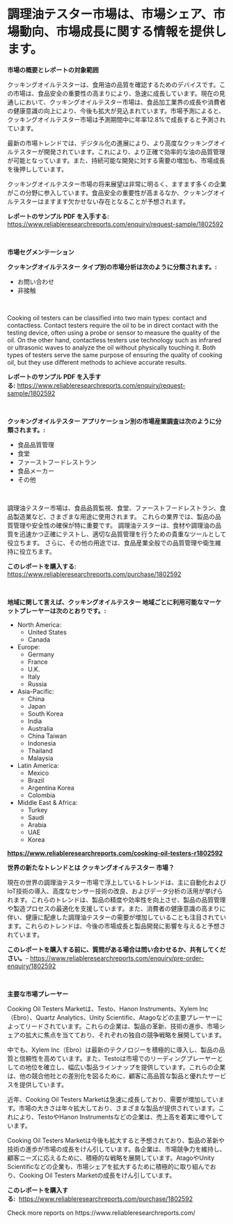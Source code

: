 <p><h1>調理油テスター市場は、市場シェア、市場動向、市場成長に関する情報を提供します。</h1></p><p><strong>市場の概要とレポートの対象範囲</strong></p>
<p><p>クッキングオイルテスターは、食用油の品質を確認するためのデバイスです。この市場は、食品安全の重要性の高まりにより、急速に成長しています。現在の見通しにおいて、クッキングオイルテスター市場は、食品加工業界の成長や消費者の健康意識の向上により、今後も拡大が見込まれています。市場予測によると、クッキングオイルテスター市場は予測期間中に年率12.8%で成長すると予測されています。</p><p>最新の市場トレンドでは、デジタル化の進展により、より高度なクッキングオイルテスターが開発されています。これにより、より正確で効率的な油の品質管理が可能となっています。また、持続可能な開発に対する需要の増加も、市場成長を後押ししています。</p><p>クッキングオイルテスター市場の将来展望は非常に明るく、ますます多くの企業がこの分野に参入しています。食品安全の重要性が高まるなか、クッキングオイルテスターはますます欠かせない存在となることが予想されます。</p></p>
<p><strong>レポートのサンプル PDF を入手する:</strong> <a href="https://www.reliableresearchreports.com/enquiry/request-sample/1802592">https://www.reliableresearchreports.com/enquiry/request-sample/1802592</a></p>
<p>&nbsp;</p>
<p><strong>市場セグメンテーション</strong></p>
<p><strong>クッキングオイルテスター タイプ別の市場分析は次のように分類されます。:</strong></p>
<p><ul><li>お問い合わせ</li><li>非接触</li></ul></p>
<p>&nbsp;</p>
<p><p>Cooking oil testers can be classified into two main types: contact and contactless. Contact testers require the oil to be in direct contact with the testing device, often using a probe or sensor to measure the quality of the oil. On the other hand, contactless testers use technology such as infrared or ultrasonic waves to analyze the oil without physically touching it. Both types of testers serve the same purpose of ensuring the quality of cooking oil, but they use different methods to achieve accurate results.</p></p>
<p><strong>レポートのサンプル PDF を入手する:</strong>&nbsp;<a href="https://www.reliableresearchreports.com/enquiry/request-sample/1802592">https://www.reliableresearchreports.com/enquiry/request-sample/1802592</a></p>
<p>&nbsp;</p>
<p><strong> クッキングオイルテスター アプリケーション別の市場産業調査は次のように分類されます。:</strong></p>
<p><ul><li>食品品質管理</li><li>食堂</li><li>ファーストフードレストラン</li><li>食品メーカー</li><li>その他</li></ul></p>
<p>&nbsp;</p>
<p><p>調理油テスター市場は、食品品質監視、食堂、ファーストフードレストラン、食品製造業など、さまざまな用途に使用されます。 これらの業界では、製品の品質管理や安全性の確保が特に重要です。 調理油テスターは、食材や調理油の品質を迅速かつ正確にテストし、適切な品質管理を行うための貴重なツールとして役立ちます。 さらに、その他の用途では、食品産業全般での品質管理や衛生維持に役立ちます。</p></p>
<p><strong>このレポートを購入する:</strong>&nbsp; <a href="https://www.reliableresearchreports.com/purchase/1802592">https://www.reliableresearchreports.com/purchase/1802592</a></p>
<p>&nbsp;</p>
<p><strong>地域に関して言えば、クッキングオイルテスター 地域ごとに利用可能なマーケットプレーヤーは次のとおりです。:</strong></p>
<p><ul>
    <li>
        North America:
        <ul>
            <li>United States</li>
            <li>Canada</li>
        </ul>
    </li>
    <li>
        Europe:
        <ul>
            <li>Germany</li>
            <li>France</li>
            <li>U.K.</li>
            <li>Italy</li>
            <li>Russia</li>
        </ul>
    </li>
    <li>
        Asia-Pacific:
        <ul>
            <li>China</li>
            <li>Japan</li>
            <li>South Korea</li>
            <li>India</li>
            <li>Australia</li>
            <li>China Taiwan</li>
            <li>Indonesia</li>
            <li>Thailand</li>
            <li>Malaysia</li>
        </ul>
    </li>
    <li>
        Latin America:
        <ul>
            <li>Mexico</li>
            <li>Brazil</li>
            <li>Argentina Korea</li>
            <li>Colombia</li>
        </ul>
    </li>
    <li>
        Middle East & Africa:
        <ul>
            <li>Turkey</li>
            <li>Saudi</li>
            <li>Arabia</li>
            <li>UAE</li>
            <li>Korea</li>
        </ul>
    </li>
    </ul></p>
<p><strong><a href="https://www.reliableresearchreports.com/cooking-oil-testers-r1802592">https://www.reliableresearchreports.com/cooking-oil-testers-r1802592</a></strong>&nbsp;</p>
<p><strong>世界の新たなトレンドとは クッキングオイルテスター 市場？</strong></p>
<p><p>現在の世界の調理油テスター市場で浮上しているトレンドは、主に自動化およびIoT技術の導入、高度なセンサー技術の改良、およびデータ分析の活用が挙げられます。これらのトレンドは、製品の精度や効率性を向上させ、製品の品質管理や製造プロセスの最適化を支援しています。また、消費者の健康意識の高まりに伴い、健康に配慮した調理油テスターの需要が増加していることも注目されています。これらのトレンドは、今後の市場成長と製品開発に影響を与えると予想されています。</p></p>
<p><strong>このレポートを購入する前に、質問がある場合は問い合わせるか、共有してください。</strong>- <a href="https://www.reliableresearchreports.com/enquiry/pre-order-enquiry/1802592">https://www.reliableresearchreports.com/enquiry/pre-order-enquiry/1802592</a></p>
<p>&nbsp;</p>
<p><strong>主要な市場プレーヤー</strong></p>
<p><p>Cooking Oil Testers Marketは、Testo、Hanon Instruments、Xylem Inc（Ebro）、Quartz Analytics、Unity Scientific、Atagoなどの主要プレーヤーによってリードされています。これらの企業は、製品の革新、技術の進歩、市場シェアの拡大に焦点を当てており、それぞれの独自の競争戦略を展開しています。</p><p>中でも、Xylem Inc（Ebro）は最新のテクノロジーを積極的に導入し、製品の品質と信頼性を高めています。また、Testoは市場でのリーディングプレーヤーとしての地位を確立し、幅広い製品ラインナップを提供しています。これらの企業は、他の競合他社との差別化を図るために、顧客に高品質な製品と優れたサービスを提供しています。</p><p>近年、Cooking Oil Testers Marketは急速に成長しており、需要が増加しています。市場の大きさは年々拡大しており、さまざまな製品が提供されています。これにより、TestoやHanon Instrumentsなどの企業は、売上高を着実に増やしています。</p><p>Cooking Oil Testers Marketは今後も拡大すると予想されており、製品の革新や技術の進歩が市場の成長をけん引しています。各企業は、市場競争力を維持し、顧客ニーズに応えるために、積極的な戦略を展開しています。AtagoやUnity Scientificなどの企業も、市場シェアを拡大するために積極的に取り組んでおり、Cooking Oil Testers Marketの成長をけん引しています。</p></p>
<p><strong>このレポートを購入する:</strong>&nbsp;&nbsp;<a href="https://www.reliableresearchreports.com/purchase/1802592">https://www.reliableresearchreports.com/purchase/1802592</a></p>
<p>Check more reports on https://www.reliableresearchreports.com/</p>